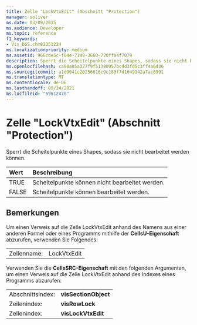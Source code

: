 ```yaml
---
title: Zelle "LockVtxEdit" (Abschnitt "Protection")
manager: soliver
ms.date: 03/09/2015
ms.audience: Developer
ms.topic: reference
f1_keywords:
- Vis_DSS.chm82251224
ms.localizationpriority: medium
ms.assetid: 966cde5c-f04e-7149-3660-720ffa4f7079
description: Sperrt die Scheitelpunkte eines Shapes, sodass sie nicht bearbeitet werden können.
ms.openlocfilehash: ca90a85a327f9f51380957bcdd3fd5c3ff4a6d36
ms.sourcegitcommit: a1d9041c20256616c9c183f7d1049142a7ac6991
ms.translationtype: MT
ms.contentlocale: de-DE
ms.lasthandoff: 09/24/2021
ms.locfileid: "59612470"
---
```

# <a name="lockvtxedit-cell-protection-section"></a>Zelle "LockVtxEdit" (Abschnitt "Protection")

Sperrt die Scheitelpunkte eines Shapes, sodass sie nicht bearbeitet werden können.
  
|**Wert**|**Beschreibung**|
|:-----|:-----|
|TRUE  <br/> |Scheitelpunkte können nicht bearbeitet werden.  <br/> |
|FALSE  <br/> |Scheitelpunkte können bearbeitet werden.  <br/> |
   
## <a name="remarks"></a>Bemerkungen

Um einen Verweis auf die Zelle LockVtxEdit anhand des Namens aus einer anderen Formel oder eines Programms mithilfe der **CellsU-Eigenschaft** abzurufen, verwenden Sie Folgendes: 
  
|||
|:-----|:-----|
|Zellenname:  <br/> |LockVtxEdit  <br/> |
   
Verwenden Sie die **CellsSRC-Eigenschaft** mit den folgenden Argumenten, um einen Verweis auf die Zelle LockVtxEdit anhand des Indexes eines Programms abzurufen: 
  
|||
|:-----|:-----|
|Abschnittsindex:  <br/> |**visSectionObject** <br/> |
|Zeilenindex:  <br/> |**visRowLock** <br/> |
|Zellenindex:  <br/> |**visLockVtxEdit** <br/> |
   

